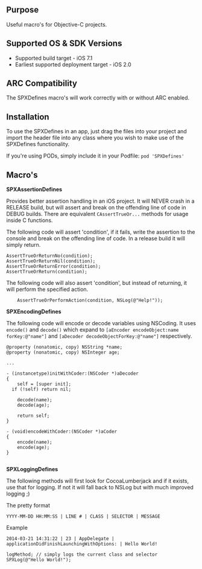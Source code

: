 Purpose
--------------

Useful macro's for Objective-C projects.


Supported OS & SDK Versions
-----------------------------

* Supported build target - iOS 7.1
* Earliest supported deployment target - iOS 2.0


ARC Compatibility
------------------

The SPXDefines macro's will work correctly with or without ARC enabled.


Installation
--------------

To use the SPXDefines in an app, just drag the files into your project and import the header file into any class where you wish to make use of the SPXDefines functionality.

If you're using PODs, simply include it in your Podfile: `pod 'SPXDefines'`

Macro's
-------------
 
**SPXAssertionDefines**

Provides better assertion handling in an iOS project. It will NEVER crash in a RELEASE build, but will assert and break on the offending line of code in DEBUG builds. There are equivalent `CAssertTrueOr...` methods for usage inside C functions.

The following code will assert 'condition', if it fails, write the assertion to the console and break on the offending line of code. In a release build it will simply return.

```smalltalk
AssertTrueOrReturnNo(condition);
AssertTrueOrReturnNil(condition);
AssertTrueOrReturnError(condition);
AssertTrueOrReturn(condition);
```

The following code will also assert 'condition', but instead of returning, it will perform the specified action.
		
		AssertTrueOrPerformAction(condition, NSLog(@"Help!"));


**SPXEncodingDefines**

The following code will encode or decode variables using NSCoding. It uses `encode()` and `decode()` which expand to `[aEncoder encodeObject:name forKey:@"name"]` and `[aDecoder decodeObjectForKey:@"name"]` respectively.
	
```smalltalk
@property (nonatomic, copy) NSString *name;
@property (nonatomic, copy) NSInteger age;

...

- (instancetype)initWithCoder:(NSCoder *)aDecoder
{
	self = [super init];
  if (!self) return nil;
  
	decode(name);	
	decode(age);
	
	return self;
} 

- (void)encodeWithCoder:(NSCoder *)aCoder
{
	encode(name);
	encode(age);	
}
	
```


**SPXLoggingDefines**

The following methods will first look for CocoaLumberjack and if it exists, use that for logging. If not it will fall back to NSLog but with much improved logging ;)

The pretty format

`YYYY-MM-DD HH:MM:SS | LINE # | CLASS | SELECTOR | MESSAGE`

Example

`2014-03-21 14:31:22 | 23 | AppDelegate | applicationDidFinishLaunchingWithOptions: | Hello World!`

```smalltalk
logMethod; // simply logs the current class and selector
SPXLog(@"Hello World!");
```

